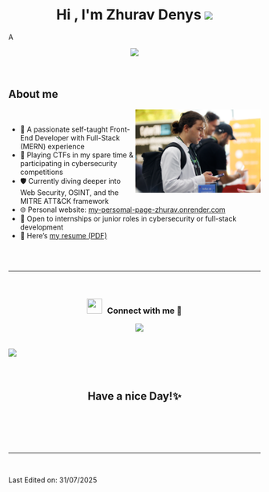 
<h1 align="center"><b>Hi , I'm Zhurav Denys </b><img src="https://media.giphy.com/media/hvRJCLFzcasrR4ia7z/giphy.gif" width="35"></h1>
<!--  -->A
<p align="center">
  <a href="https://github.com/deniszurav">
  <img src="https://readme-typing-svg.herokuapp.com?font=Fira+Code&color=00F7EF&size=24&center=true&vCenter=true&width=800&height=100&lines=Cybersecurity+Student+%7C+SOC+Analyst+Trainee;CTF+Player+%7C+Binance+CyberCamp+Winner;Full-Stack+Developer+(MERN);Actively+learning+HackTheBox+and+TryHackMe;OSINT+%7C+Web+Security+%7C+MITRE+ATT%26CK+Framework;Let’s+secure+the+world+together!+%F0%9F%94%91" />
</a>

</p>


<br>



	
## **About me**

<picture> <img align="right" src="https://github.com/denisko22/denisko22/blob/main/7R5B4318.JPG" width = 250px></picture>

<br>

- 🎯 A passionate self-taught Front-End Developer with Full-Stack (MERN) experience  
- 🧠 Playing CTFs in my spare time & participating in cybersecurity competitions  
- 🛡️ Currently diving deeper into Web Security, OSINT, and the MITRE ATT&CK framework  
- 🌐 Personal website: [my-persomal-page-zhurav.onrender.com](https://my-persomal-page-zhurav.onrender.com)  
- 💼 Open to internships or junior roles in cybersecurity or full-stack development  
- 📄 Here’s [my resume (PDF)](https://github.com/denisko22/denisko22/blob/main/Zhurav_Denys_Cyber.pdf)


<br><br>
   

-----

<br>

<h3 align="center" > <img src="https://media.giphy.com/media/iY8CRBdQXODJSCERIr/giphy.gif" width="30" height="30" style="margin-right: 10px;">Connect with me 🤝 </h3>

<p align="center">

 <div align="center"  class="icons-social" style="margin-left: 10px;">
        <a style="margin-left: 10px;"  target="_blank" href="https://www.linkedin.com/in/denis-zhurav-b6a06b217/">
			<img src="https://img.icons8.com/doodle/40/000000/linkedin--v2.png"></a>
      </div>

</p>

<br>
<img src="https://user-images.githubusercontent.com/73097560/115834477-dbab4500-a447-11eb-908a-139a6edaec5c.gif">
<br>
<br>
<br>

<div align='center'>

## <b>Have a nice Day!✨</b>

</div>
<br>
<br>
<br>
<br>

---

<br>

Last Edited on: 31/07/2025
